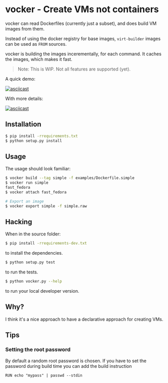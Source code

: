 vocker - Create VMs not containers
==================================

vocker can read Dockerfiles (currently just a subset), and does
build VM images from them.

Instead of using the docker registry for base images, `virt-builder`
images can be used as `FROM` sources.

vocker is building the images incerementally, for each command.
It caches the images, which makes it fast.

> Note: This is WIP. Not all features are supported (yet).

A quick demo:

[![asciicast](https://asciinema.org/a/091pvgwprx0fa5oosr4jcu9am.png)](https://asciinema.org/a/091pvgwprx0fa5oosr4jcu9am)

With more details:

[![asciicast](https://asciinema.org/a/eg1ccvapczlg6k2tql7kt4xru.png)](https://asciinema.org/a/eg1ccvapczlg6k2tql7kt4xru)


Installation
------------

```bash
$ pip install -rrequirements.txt
$ python setup.py install
```

Usage
-----

The usage should look familiar:

```bash
$ vocker build --tag simple -f examples/Dockerfile.simple
$ vocker run simple
fast_fedora
$ vocker attach fast_fedora

# Export an image
$ vocker export simple -f simple.raw
```

Hacking
-------

When in the source folder:

```bash
$ pip install -rrequirements-dev.txt
```

to install the dependencies.

```bash
$ python setup.py test
```

to run the tests.


```bash
$ python vocker.py --help
```

to run your local developer version.

Why?
----

I think it's a nice approach to have a declarative approach
for creating VMs.

Tips
----

### Setting the root password

By default a random root password is chosen. If you have to set the password
during build time you can add the build instruction

```
RUN echo "mypass" | passwd --stdin
```
